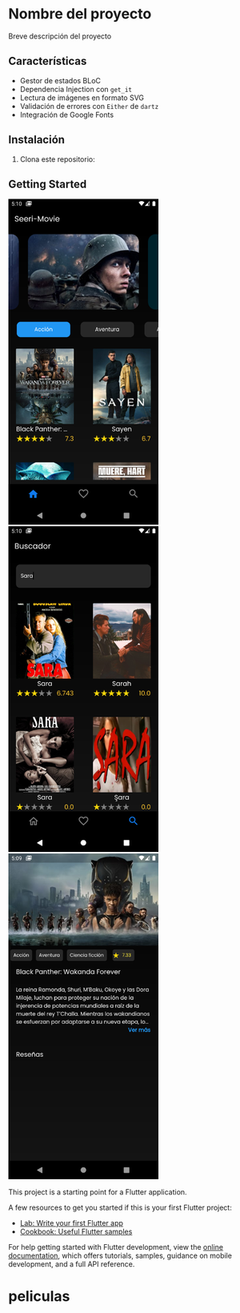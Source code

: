 # Nombre del proyecto

Breve descripción del proyecto

## Características

- Gestor de estados BLoC
- Dependencia Injection con `get_it`
- Lectura de imágenes en formato SVG
- Validación de errores con `Either` de `dartz`
- Integración de Google Fonts

## Instalación

1. Clona este repositorio:



## Getting Started

<img src="Screenshot_1679177403.png" alt="Ejemplo de Imagen" width="300"/>  <img src="Screenshot_1679177416.png" alt="Ejemplo de Imagen" width="300"/>  <img src="Screenshot_1679177397.png" alt="Ejemplo de Imagen" width="300"/>




This project is a starting point for a Flutter application.

A few resources to get you started if this is your first Flutter project:

- [Lab: Write your first Flutter app](https://docs.flutter.dev/get-started/codelab)
- [Cookbook: Useful Flutter samples](https://docs.flutter.dev/cookbook)

For help getting started with Flutter development, view the
[online documentation](https://docs.flutter.dev/), which offers tutorials,
samples, guidance on mobile development, and a full API reference.
# peliculas
